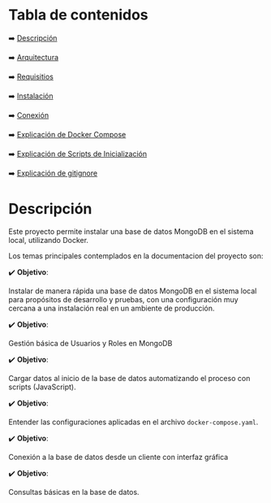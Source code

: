 # Tabla de contenidos

:arrow_right: [Descripción](#descripción)

:arrow_right: [Arquitectura](#arquitectura)

:arrow_right: [Requisitios](#requisitos)

:arrow_right: [Instalación](#instalación)

:arrow_right: [Conexión](#conexión)

:arrow_right: [Explicación de Docker Compose](#explicación-de-docker-compose)

:arrow_right: [Explicación de Scripts de Inicialización](#explicación-de-scripts-de-inicialización)

:arrow_right: [Explicación de gitignore](#explicación-de-gitignore)

# Descripción

Este proyecto permite instalar una base de datos MongoDB en el sistema local, utilizando Docker.

Los temas principales contemplados en la documentacion del proyecto son:

:heavy_check_mark: **Objetivo**:

Instalar de manera rápida una base de datos MongoDB en el sistema local para propósitos de desarrollo y pruebas, con una configuración muy cercana a una instalación real en un ambiente de producción.

:heavy_check_mark: **Objetivo**:

Gestión básica de Usuarios y Roles en MongoDB

:heavy_check_mark: **Objetivo**:

Cargar datos al inicio de la base de datos automatizando el proceso con scripts (JavaScript).

:heavy_check_mark: **Objetivo**:

Entender las configuraciones aplicadas en el archivo `docker-compose.yaml`.

:heavy_check_mark: **Objetivo**:

Conexión a la base de datos desde un cliente con interfaz gráfica 

:heavy_check_mark: **Objetivo**:

Consultas básicas en la base de datos.


